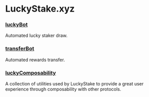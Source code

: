 # LuckyStake.xyz

### [luckyBot](https://github.com/luckystake-xyz/luckyBot)

Automated lucky staker draw.

### [transferBot](https://github.com/luckystake-xyz/transferBot)

Automated rewards transfer.

### [luckyComposability](https://github.com/luckystake-xyz/luckyComposability)

A collection of utilities used by LuckyStake to provide a great user experience through composability with other protocols.
